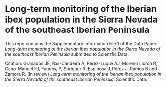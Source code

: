 # Long-term monitoring of the Iberian ibex population in the Sierra Nevada of the southeast Iberian Peninsula

This repo contains the Supplementary Information File 1 of the Data Paper: *Long-term monitoring of the Iberian ibex population in the Sierra Nevada of the southeast Iberian Peninsula* submitted to Scientific Data. 

Citation: 
Granados JE, Ros-Candeira A, Pérez-Luque AJ, Moreno Llorca R, Cano-Manuel FJ, Fandos, P, Soriguer R, Espinosa J, Pérez J, Ramos B and Zamora R. (In review) *Long-term monitoring of the Iberian ibex population in the Sierra Nevada of the southeast Iberian Peninsula*. Scientific Data. 
